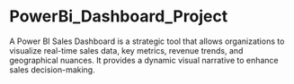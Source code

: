 # PowerBi_Dashboard_Project
A Power BI Sales Dashboard is a strategic tool that allows organizations to visualize real-time sales data, key metrics, revenue trends, and geographical nuances. It provides a dynamic visual narrative to enhance sales decision-making.

